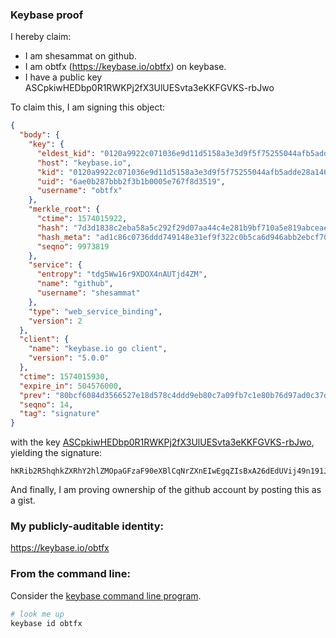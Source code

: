 ### Keybase proof

I hereby claim:

  * I am shesammat on github.
  * I am obtfx (https://keybase.io/obtfx) on keybase.
  * I have a public key ASCpkiwHEDbp0R1RWKPj2fX3UlUESvta3eKKFGVKS-rbJwo

To claim this, I am signing this object:

```json
{
  "body": {
    "key": {
      "eldest_kid": "0120a9922c071036e9d11d5158a3e3d9f5f75255044afb5adde28a14654a4beadb270a",
      "host": "keybase.io",
      "kid": "0120a9922c071036e9d11d5158a3e3d9f5f75255044afb5adde28a14654a4beadb270a",
      "uid": "6ae0b287bbb2f3b1b0005e767f8d3519",
      "username": "obtfx"
    },
    "merkle_root": {
      "ctime": 1574015922,
      "hash": "7d3d1838c2eba58a5c292f29d07aa44c4e281b9bf710a5e819abceaec62e8e97d5c1bd2c66074ca6d2c29272df4ec826745a89795a5500b15ef4fe58d17de7e5",
      "hash_meta": "ad1c86c0736ddd749148e31ef9f322c0b5ca6d946abb2ebcf703db7cdf2444a6",
      "seqno": 9973819
    },
    "service": {
      "entropy": "tdg5Ww16r9XDOX4nAUTjd4ZM",
      "name": "github",
      "username": "shesammat"
    },
    "type": "web_service_binding",
    "version": 2
  },
  "client": {
    "name": "keybase.io go client",
    "version": "5.0.0"
  },
  "ctime": 1574015930,
  "expire_in": 504576000,
  "prev": "80bcf6084d3566527e18d578c4ddd9eb80c7a09fb7c1e80b76d97ad0c37d38e4",
  "seqno": 14,
  "tag": "signature"
}
```

with the key [ASCpkiwHEDbp0R1RWKPj2fX3UlUESvta3eKKFGVKS-rbJwo](https://keybase.io/obtfx), yielding the signature:

```
hKRib2R5hqhkZXRhY2hlZMOpaGFzaF90eXBlCqNrZXnEIwEgqZIsBxA26dEdUVij49n191JVBEr7Wt3iihRlSkvq2ycKp3BheWxvYWTESpcCDsQggLz2CE01ZlJ+GNV4xN3Z64DHoJ+3wegLdtl60MN9OOTEIIrBoA2ie3v/0niu96/CRN2w4OlMm798LJGIcpAv20W7AgHCo3NpZ8RAoxCQ4Vh+IkJ0bsWU7pB7Sfi6jTcntufnSa+LpL0nDaSTJ3vQb0UkFXufmkr7MD1oQ15cVymDgTCyqvghPs8LDahzaWdfdHlwZSCkaGFzaIKkdHlwZQildmFsdWXEIPi0toy6T/QTODpniJlX5EuczXW6NZnvz2NPwD9pQ0Bpo3RhZ80CAqd2ZXJzaW9uAQ==

```

And finally, I am proving ownership of the github account by posting this as a gist.

### My publicly-auditable identity:

https://keybase.io/obtfx

### From the command line:

Consider the [keybase command line program](https://keybase.io/download).

```bash
# look me up
keybase id obtfx
```
